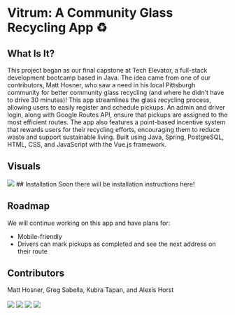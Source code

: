# Vitrum: A Community Glass Recycling App :recycle:

## What Is It?
This project began as our final capstone at Tech Elevator, a full-stack development bootcamp based in Java. The idea came from one of our contributors, Matt Hosner, who saw a need in his local Pittsburgh community for better community glass recycling (and where he didn't have to drive 30 minutes)! This app streamlines the glass recycling process, allowing users to easily register and schedule pickups. An admin and driver login, along with Google Routes API, ensure that pickups are assigned to the most efficient routes. The app also features a point-based incentive system that rewards users for their recycling efforts, encouraging them to reduce waste and support sustainable living. Built using Java, Spring, PostgreSQL, HTML, CSS, and JavaScript with the Vue.js framework.

## Visuals
<img src="./homepage.gif">
## Installation
Soon there will be installation instructions here! 

## Roadmap
We will continue working on this app and have plans for:
<ul>
<li>
Mobile-friendly
</li>
<li>
Drivers can mark pickups as completed and see the next address on their route
</li>
</ul>

## Contributors 
Matt Hosner, Greg Sabella, Kubra Tapan, and Alexis Horst<br><br>
<a href="https://www.linkedin.com/in/matthosner"><img src="https://img.shields.io/badge/LinkedIn-0077B5?style=for-the-badge&logo=linkedin&logoColor=white"></a>
<a href="https://www.linkedin.com/in/gregsabella"><img src="https://img.shields.io/badge/LinkedIn-0077B5?style=for-the-badge&logo=linkedin&logoColor=white"></a>
<a href="https://www.linkedin.com/in/kubratapan"><img src="https://img.shields.io/badge/LinkedIn-0077B5?style=for-the-badge&logo=linkedin&logoColor=white"></a>
<a href="https://www.linkedin.com/in/alexislhorst"><img src="https://img.shields.io/badge/LinkedIn-0077B5?style=for-the-badge&logo=linkedin&logoColor=white"></a>




